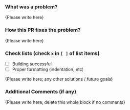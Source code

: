 <!-- Thank you for your contribution to ElementalCreepers! Please replace {Please write here} with your description -->

### What was a problem?

{Please write here}

### How this PR fixes the problem?

{Please write here}

### Check lists (check `x` in `[ ]` of list items)

- [ ] Building successful
- [ ] Proper formatting (indentation, etc)

{Please write here; any other solutions / future goals}

### Additional Comments (if any)

{Please write here; delete this whole block if no comments}